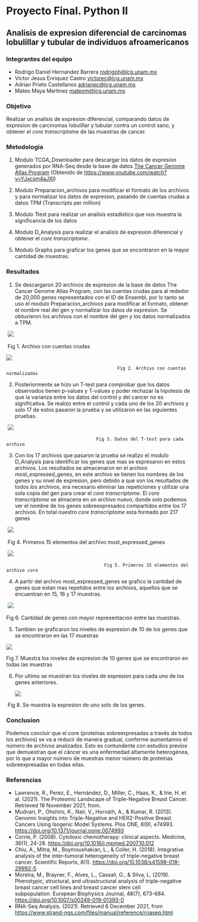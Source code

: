 #  Proyecto Final. Python II

## Analisis de expresion diferencial de carcinomas lobulillar y tubular de individuos afroamericanos 

### Integrantes del equipo 

- Rodrigo Daniel Hernandez Barrera [rodrigoh@lcg.unam.mx](mailto:rodrigoh@lcg.unam.mx) 
- Victor Jesus Enriquez Castro [victorec@lcg.unam.mx](mailto:victorec@lcg.unam.mx)
- Adrian Prieto Castellanos [adrianpc@lcg.unam.mx](mailto:adrianpc@lcg.unam.mx)
- Mateo Maya Martinez [mateom@lcg.unam.mx](mailto:mateom@lcg.unam.mx)



### Objetivo 

Realizar un analisis de expresion diferencial, comparando datos de expresion de carcinomas lobulillar y tubular contra un control sano, y obtener el *core transcriptome* de las muestras de cancer.



### Metodologia 

1. Modulo TCGA_Downloader para descargar  los datos de expresion generados por RNA-Seq desde la base de datos [The Cancer Genome Atlas Program](https://www.cancer.gov/about-nci/organization/ccg/research/structural-genomics/tcga) (Obtenido de https://www.youtube.com/watch?v=YJxcsm4aJXI)

2. Modulo Preparacion_archivos para modificar el formato de los archivos y para normalizar los datos de expresion, pasando de cuentas crudas a datos TPM (Transcripts per million)
3. Modulo Ttest para realizar un analisis estadistico que nos muestra la significancia de los datos
4. Modulo D_Analysis para realizar el analisis de expresion diferencial y obtener el *core transcriptome*. 
5. Modulo Graphs para graficar los genes que se encontraron en la mayor cantidad de muestras. 



### Resultados 

1. Se descargaron 20 archivos de expresion de la base de datos The Cancer Genome Atlas Program, con las cuentas crudas para al rededor de 20,000 genes representados con el ID de Ensembl, por lo tanto se uso el modulo Preparacion_archivos para modificar el formato, obtener el nombre real del gen y normalizar los datos de expresion. Se obtuvieron los archivos con el nombre del gen y los datos normalizados a TPM.  

​			                              		   	![](/output/archivo_crudo.jpeg)					

​														Fig 1. Archivo con cuentas crudas



![](/output/archivo_norm.jpeg)

  											  Fig 2. Archivo con cuentas normalizadas 



2. Posteriormente se hizo un T-test para comprobar que los datos observados tienen p-values y T-values y poder rechazar la hipotesis de que la varianza entre los datos del control y del cancer no es significativa. Se realizo entre el control y cada uno de los 20 archivos y solo 17 de estos pasaron la prueba y se utilizaron en las siguientes pruebas. 

   

​		                               ![](/output/tabla_pvalue.jpeg)      

 									  Fig 3. Datos del T-test para cada archivo



3. Con los 17 archivos que pasaron la prueba se realizo el modulo D_Analysis para identificar los genes que mas se expresaron en estos archivos. Los resultados se almacenaron en el archivo most_expressed_genes, en este archivo se tienen los nombres de los genes y su nivel de expresion, pero debido a que son los resultados de todos los archivos, era necesario eliminar las repeticiones y utilizar una sola copia del gen para crear el *core transcriptome*.  El *core transcriptome* se almacena en un archivo nuevo, donde solo podemos ver el nombre de los genes sobreexpresados compartidos entre los 17 archivos. En total nuestro *core transcriptome* esta formado por 217 genes 

​											![](/output/most2.jpeg)	

​							    Fig 4. Primeros 15 elementos del archivo most_expressed_genes



​							                       				![](/output/core.jpeg)

 								         Fig 5. Primeros 15 elementos del archivo core



4. A partir del archivo most_expressed_genes se grafico la cantidad de genes que estan mas repetidos entre los archivos, aquellos que se encuentran en 15, 16 y 17 muestras. 

​		![](/output/Genes_repetidos_mas_de_15_veces.png)

Fig 6. Cantidad de genes con mayor representacion entre las muestras.



5.  Tambien se graficaron los niveles de expresion de 10 de los genes que se encontraron en las 17 muestras

![](/output/expresion_genes_mas_conservados.png)

   Fig 7. Muestra los niveles de expresion de 10 genes que se encontraron en todas las muestras 



6. Por ultimo se muestran los niveles de expresion para cada uno de los genes anteriores. 

   ![](/output/expresion_gen_CAPG_17.png)

​				Fig 8. Se muestra la expresion de uno solo de los genes. 




### Conclusion

Podemos concluir que el core (proteínas sobreexpresadas a través de todos los archivos) se va a reducir de manera gradual, conforme aumentamos el número de archivos analizados. Esto es contundente con estudios previos que demuestran que el cáncer es una enfermedad altamente heterogénea, por lo que a mayor número de muestras menor número de proteínas sobreexpresadas en todas ellas.

### Referencias

+ Lawrence, R., Perez, E., Hernández, D., Miller, C., Haas, K., & Irie, H. et al. (2021). The Proteomic Landscape of Triple-Negative Breast Cancer. Retrieved 18 November 2021, from.
+ Mudvari, P., Ohshiro, K., Nair, V., Horvath, A., & Kumar, R. (2013). Genomic Insights into Triple-Negative and HER2-Positive Breast Cancers Using Isogenic Model Systems. Plos ONE, 8(9), e74993. https://doi.org/10.1371/journal.pone.0074993
+ Corrie, P. (2008). Cytotoxic chemotherapy: clinical aspects. Medicine, 36(1), 24-28. https://doi.org/10.1016/j.mpmed.2007.10.012
+ Chiu, A., Mitra, M., Boymoushakian, L., & Coller, H. (2018). Integrative analysis of the inter-tumoral heterogeneity of triple-negative breast cancer. Scientific Reports, 8(1). https://doi.org/10.1038/s41598-018-29992-5
+ Moreira, M., Brayner, F., Alves, L., Cassali, G., & Silva, L. (2019). Phenotypic, structural, and ultrastructural analysis of triple-negative breast cancer cell lines and breast cancer stem cell subpopulation. European Biophysics Journal, 48(7), 673-684. https://doi.org/10.1007/s00249-019-01393-0
+ RNA-Seq Analysis. (2021). Retrieved 6 December 2021, from https://www.strand-ngs.com/files/manual/reference/rnaseq.html
